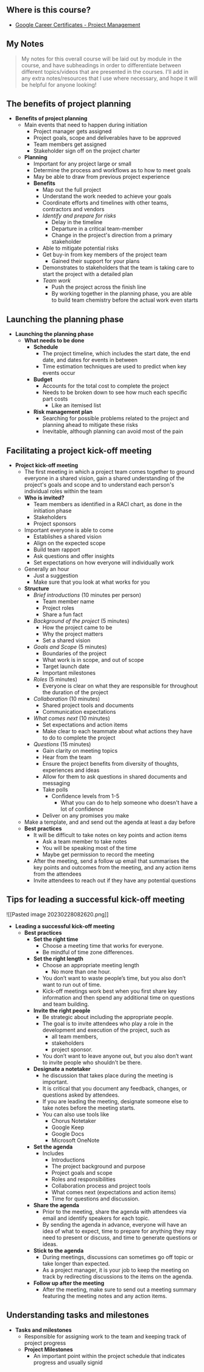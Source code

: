 ## Where is this course?
- [Google Career Certificates - Project Management](https://www.coursera.org/professional-certificates/google-project-management)

## My Notes
> My notes for this overall course will be laid out by module in the course, and have subheadings in order to differentiate between different topics/videos that are presented in the courses. I'll add in any extra notes/resources that I use where necessary, and hope it will be helpful for anyone looking!


## The benefits of project planning
- **Benefits of project planning**
	- Main events that need to happen during initiation
		- Project manager gets assigned
		- Project goals, scope and deliverables have to be approved
		- Team members get assigned
		- Stakeholder sign off on the project charter
	- **Planning**
		- Important for any project large or small
		- Determine the process and workflows as to how to meet goals
		- May be able to draw from previous project experience
		- **Benefits**
			- Map out the full project
			- Understand the work needed to achieve your goals
			- Coordinate efforts and timelines with other teams, contractors and vendors
			- *Identify and prepare for risks*
				- Delay in the timeline
				- Departure in a critical team-member
				- Change in the project's direction from a primary stakeholder
			- Able to mitigate potential risks
			- Get buy-in from key members of the project team
				- Gained their support for your plans
			- Demonstrates to stakeholders that the team is taking care to start the project with a detailed plan
			- *Team work*
				- Push the project across the finish line
				- By working together in the planning phase, you are able to build team chemistry before the actual work even starts

## Launching the planning phase
- **Launching the planning phase**
	- **What needs to be done**
		- **Schedule**
			- The project timeline, which includes the start date, the end date, and dates for events in between
			- Time estimation techniques are used to predict when key events occur
		- **Budget**
			- Accounts for the total cost to complete the project
			- Needs to be broken down to see how much each specific part costs
				- Like an itemised list
		- **Risk management plan**
			- Searching for possible problems related to the project and planning ahead to mitigate these risks
			- Inevitable, although planning can avoid most of the pain

## Facilitating a project kick-off meeting
- **Project kick-off meeting**
	- The first meeting in which a project team comes together to ground everyone in a shared vision, gain a shared understanding of the project's goals and scope and to understand each person's individual roles within the team
	- **Who is invited?**
		- Team members as identified in a RACI chart, as done in the initiation phase
		- Stakeholders
		- Project sponsors
	- Important everyone is able to come
		- Establishes a shared vision
		- Align on the expected scope
		- Build team rapport
		- Ask questions and offer insights
		- Set expectations on how everyone will individually work
	- Generally an hour
		- Just a suggestion
		- Make sure that you look at what works for you
	- **Structure**
		- *Brief introductions* (10 minutes per person)
			- Team member name
			- Project roles
			- Share a fun fact
		- *Background of the project* (5 minutes)
			- How the project came to be
			- Why the project matters
			- Set a shared vision
		- *Goals and Scope* (5 minutes)
			- Boundaries of the project
			- What work is in scope, and out of scope
			- Target launch date
			- Important milestones
		- *Roles* (5 minutes)
			- Everyone is clear on what they are responsible for throughout the duration of the project
		- *Collaboration* (10 minutes)
			- Shared project tools and documents
			- Communication expectations
		- *What comes next* (10 minutes)
			- Set expectations and action items
			- Make clear to each teammate about what actions they have to do to complete the project
		- *Questions* (15 minutes)
			- Gain clarity on meeting topics
			- Hear from the team
			- Ensure the project benefits from diversity of thoughts, experiences and ideas
			- Allow for them to ask questions in shared documents and messaging
			- Take polls
				- Confidence levels from 1-5
					- What you can do to help someone who doesn't have a lot of confidence
			- Deliver on any promises you make
	- Make a template, and and send out the agenda at least a day before
	- **Best practices**
		- It will be difficult to take notes on key points and action items
			- Ask a team member to take notes
			- You will be speaking most of the time
			- Maybe get permission to record the meeting
		- After the meeting, send a follow up email that summarises the key points and outcomes from the meeting, and any action items from the attendees
		- Invite attendees to reach out if they have any potential questions

## Tips for leading a successful kick-off meeting
![[Pasted image 20230228082620.png]]
- **Leading a successful kick-off meeting**
	- **Best practices**
		- **Set the right time**
			- Choose a meeting time that works for everyone. 
			- Be mindful of time zone differences.
		- **Set the right length**
			- Choose an appropriate meeting length
				- No more than one hour. 
			- You don’t want to waste people’s time, but you also don’t want to run out of time. 
			- Kick-off meetings work best when you first share key information and then spend any additional time on questions and team building.
		- **Invite the right people**
			- Be strategic about including the appropriate people. 
			- The goal is to invite attendees who play a role in the development and execution of the project, such as 
				- all team members,
				- stakeholders
				- project sponsor.
			- You don’t want to leave anyone out, but you also don’t want to invite people who shouldn’t be there.
		- **Designate a notetaker**
			- he discussion that takes place during the meeting is important. 
			- It is critical that you document any feedback, changes, or questions asked by attendees. 
			- If you are leading the meeting, designate someone else to take notes before the meeting starts. 
			- You can also use tools like 
				- Chorus Notetaker
				- Google Keep
				- Google Docs
				- Microsoft OneNote
		- **Set the agenda**
			- Includes
				- Introductions
				- The project background and purpose
				- Project goals and scope
				- Roles and responsibilities
				- Collaboration process and project tools
				- What comes next (expectations and action items)
				- Time for questions and discussion.
		- **Share the agenda**
			- Prior to the meeting, share the agenda with attendees via email and identify speakers for each topic. 
			- By sending the agenda in advance, everyone will have an idea of what to expect, time to prepare for anything they may need to present or discuss, and time to generate questions or ideas.
		- **Stick to the agenda** 
			- During meetings, discussions can sometimes go off topic or take longer than expected. 
			- As a project manager, it is your job to keep the meeting on track by redirecting discussions to the items on the agenda.
		- **Follow up after the meeting** 
			- After the meeting, make sure to send out a meeting summary featuring the meeting notes and any action items.

## Understanding tasks and milestones
- **Tasks and milestones**
	- Responsible for assigning work to the team and keeping track of project progress
	- **Project Milestones**
		- An important point within the project schedule that indicates progress and usually signid